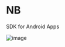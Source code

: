 # NB
SDK for Android Apps  

 ![image](https://github.com/nextblank/NB/raw/master/AndroidAppArchitecture.png)